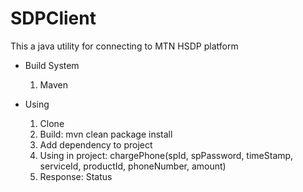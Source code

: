 # SDPClient

This a java utility for connecting to MTN HSDP platform

+ Build System
  1. Maven
  
+ Using
  1. Clone
  2. Build: mvn clean package install
  3. Add dependency to project
  4. Using in project: chargePhone(spId, spPassword, timeStamp, serviceId, productId, phoneNumber, amount)
  5. Response: Status
